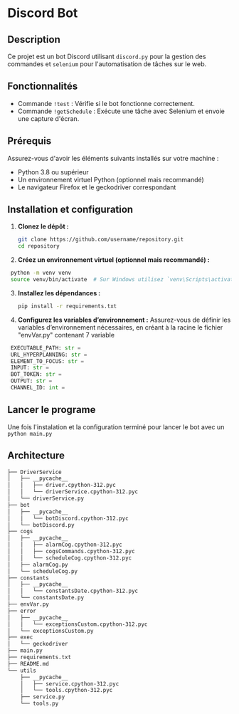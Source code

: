 # Discord Bot

## Description

Ce projet est un bot Discord utilisant `discord.py` pour la gestion des commandes et `selenium` pour l'automatisation de tâches sur le web.

## Fonctionnalités

- Commande `!test` : Vérifie si le bot fonctionne correctement.
- Commande `!getSchedule` : Exécute une tâche avec Selenium et envoie une capture d'écran.

## Prérequis

Assurez-vous d'avoir les éléments suivants installés sur votre machine :
- Python 3.8 ou supérieur
- Un environnement virtuel Python (optionnel mais recommandé)
- Le navigateur Firefox et le geckodriver correspondant

## Installation et configuration

1. **Clonez le dépôt :**

   ```bash
   git clone https://github.com/username/repository.git
   cd repository
   ```


2. **Créez un environnement virtuel (optionnel mais recommandé) :**
  ```bash
   python -m venv venv
   source venv/bin/activate  # Sur Windows utilisez `venv\Scripts\activate`
   ```

3. **Installez les dépendances :**
     ```bash
   pip install -r requirements.txt
   ```
    
4. **Configurez les variables d’environnement :**
Assurez-vous de définir les variables d’environnement nécessaires, en créant à la racine le fichier "envVar.py" contenant 7 variable
  ```python
   EXECUTABLE_PATH: str = 
   URL_HYPERPLANNING: str = 
   ELEMENT_TO_FOCUS: str =
   INPUT: str = 
   BOT_TOKEN: str = 
   OUTPUT: str = 
   CHANNEL_ID: int = 
   ```

## Lancer le programe

Une fois l'instalation et la configuration terminé pour lancer le bot avec un `python main.py`

## Architecture 
```bash
├── DriverService
│   ├── __pycache__
│   │   ├── driver.cpython-312.pyc
│   │   └── driverService.cpython-312.pyc
│   └── driverService.py
├── bot
│   ├── __pycache__
│   │   └── botDiscord.cpython-312.pyc
│   └── botDiscord.py
├── cogs
│   ├── __pycache__
│   │   ├── alarmCog.cpython-312.pyc
│   │   ├── cogsCommands.cpython-312.pyc
│   │   └── scheduleCog.cpython-312.pyc
│   ├── alarmCog.py
│   └── scheduleCog.py
├── constants
│   ├── __pycache__
│   │   └── constantsDate.cpython-312.pyc
│   └── constantsDate.py
├── envVar.py
├── error
│   ├── __pycache__
│   │   └── exceptionsCustom.cpython-312.pyc
│   └── exceptionsCustom.py
├── exec
│   └── geckodriver
├── main.py
├── requirements.txt 
├── README.md
└── utils
    ├── __pycache__
    │   ├── service.cpython-312.pyc
    │   └── tools.cpython-312.pyc
    ├── service.py
    └── tools.py


